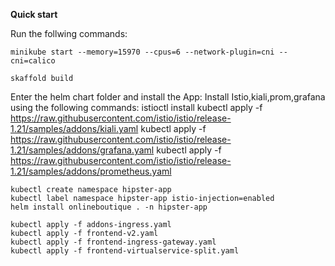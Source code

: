 **Quick start**

Run the follwing commands:

```
minikube start --memory=15970 --cpus=6 --network-plugin=cni --cni=calico

skaffold build
```

Enter the helm chart folder and install the App:
Install Istio,kiali,prom,grafana using the following commands:
istioctl install
kubectl apply -f https://raw.githubusercontent.com/istio/istio/release-1.21/samples/addons/kiali.yaml
kubectl apply -f https://raw.githubusercontent.com/istio/istio/release-1.21/samples/addons/grafana.yaml
kubectl apply -f https://raw.githubusercontent.com/istio/istio/release-1.21/samples/addons/prometheus.yaml

```
kubectl create namespace hipster-app
kubectl label namespace hipster-app istio-injection=enabled
helm install onlineboutique . -n hipster-app

kubectl apply -f addons-ingress.yaml
kubectl apply -f frontend-v2.yaml
kubectl apply -f frontend-ingress-gateway.yaml
kubectl apply -f frontend-virtualservice-split.yaml

```
